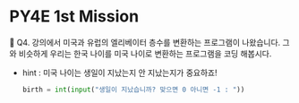 # PY4E 1st Mission

📌 Q4. 강의에서 미국과 유럽의 엘리베이터 층수를 변환하는 프로그램이 나왔습니다. 그와 비슷하게 우리는 한국 나이를 미국 나이로 변환하는 프로그램을 코딩 해봅시다.
* hint : 미국 나이는 생일이 지났는지 안 지났는지가 중요하죠!<br>
  ```python
  birth = int(input("생일이 지났습니까? 맞으면 0 아니면 -1 : "))
  ```
